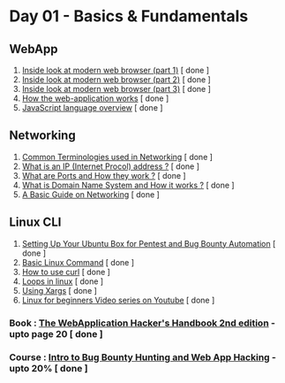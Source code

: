 # Day 01 - Basics & Fundamentals

## WebApp
  1. [Inside look at modern web browser (part 1)](https://developers.google.com/web/updates/2018/09/inside-browser-part1) [ done ]
  2. [Inside look at modern web browser (part 2)](https://developers.google.com/web/updates/2018/09/inside-browser-part2) [ done ]
  3. [Inside look at modern web browser (part 3)](https://developers.google.com/web/updates/2018/09/inside-browser-part3) [ done ]
  4. [How the web-application works](https://developer.mozilla.org/en-US/docs/Learn/Getting_started_with_the_web/How_the_Web_works#:~:text=The%20browser%20sends%20an%20HTTP,internet%20connection%20using%20TCP%2FIP.) [ done ]
  5. [JavaScript language overview](https://developer.mozilla.org/en-US/docs/Web/JavaScript/A_re-introduction_to_JavaScript) [ done ]

## Networking
  1. [Common Terminologies used in Networking](https://www.digitalocean.com/community/tutorials/an-introduction-to-networking-terminology-interfaces-and-protocols) [ done ]
  2. [What is an IP (Internet Procol) address ?](https://commotionwireless.net/docs/cck/networking/learn-networking-basics/) [ done ]
  3. [What are Ports and How they work ?](https://www.utilizewindows.com/list-of-common-network-port-numbers/) [ done ]
  4. [What is Domain Name System and How it works ?](https://code.tutsplus.com/tutorials/an-introduction-to-learning-and-using-dns-records--cms-24704) [ done ]
  5. [A Basic Guide on Networking](http://www.penguintutor.com/linux/basic-network-reference) [ done ]

## Linux CLI
  1. [Setting Up Your Ubuntu Box for Pentest and Bug Bounty Automation](https://www.youtube.com/watch?v=YhUiAH5SIqk&t=1s) [ done ]
  2. [Basic Linux Command](https://www.hostinger.com/tutorials/linux-commands) [ done ]
  3. [How to use curl](https://flaviocopes.com/http-curl/) [ done ]
  4. [Loops in linux](https://tldp.org/HOWTO/Bash-Prog-Intro-HOWTO-7.html) [ done ]
  5. [Using Xargs](https://www.cyberciti.biz/faq/linux-unix-bsd-xargs-construct-argument-lists-utility/) [ done ]
  6. [Linux for beginners Video series on Youtube](https://youtube.com/playlist?list=PLIhvC56v63IJIujb5cyE13oLuyORZpdkL) [ done ]

### Book : [The WebApplication Hacker's Handbook 2nd edition](https://edu.anarcho-copy.org/Against%20Security%20-%20Self%20Security/Dafydd%20Stuttard,%20Marcus%20Pinto%20-%20The%20web%20application%20hacker's%20handbook_%20finding%20and%20exploiting%20security%20flaws-Wiley%20(2011).pdf) - upto page 20 [ done ]
### Course : [Intro to Bug Bounty Hunting and Web App Hacking](https://www.udemy.com/course/intro-to-bug-bounty-by-nahamsec/) - upto 20% [ done ]
